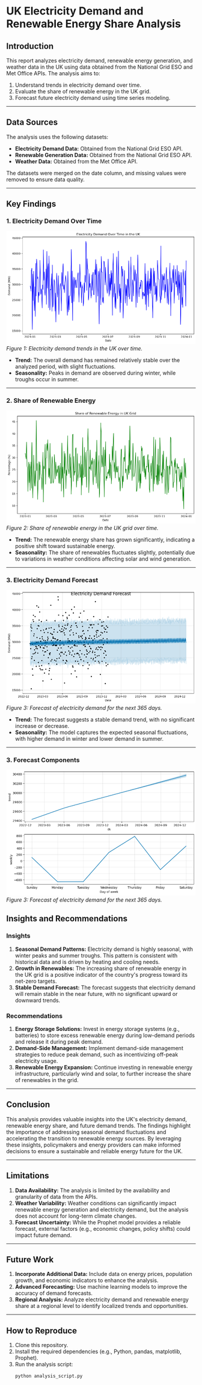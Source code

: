 # UK Electricity Demand and Renewable Energy Share Analysis

## Introduction
This report analyzes electricity demand, renewable energy generation, and weather data in the UK using data obtained from the National Grid ESO and Met Office APIs. The analysis aims to:
1. Understand trends in electricity demand over time.
2. Evaluate the share of renewable energy in the UK grid.
3. Forecast future electricity demand using time series modeling.

---

## Data Sources
The analysis uses the following datasets:
- **Electricity Demand Data:** Obtained from the National Grid ESO API.
- **Renewable Generation Data:** Obtained from the National Grid ESO API.
- **Weather Data:** Obtained from the Met Office API.

The datasets were merged on the date column, and missing values were removed to ensure data quality.

---

## Key Findings

### 1. Electricity Demand Over Time
![Electricity Demand Over Time](output_0_2.png)
*Figure 1: Electricity demand trends in the UK over time.*

- **Trend:** The overall demand has remained relatively stable over the analyzed period, with slight fluctuations.
- **Seasonality:** Peaks in demand are observed during winter, while troughs occur in summer.

---

### 2. Share of Renewable Energy
![Renewable Energy Share](output_0_3.png)
*Figure 2: Share of renewable energy in the UK grid over time.*

- **Trend:** The renewable energy share has grown significantly, indicating a positive shift toward sustainable energy.
- **Seasonality:** The share of renewables fluctuates slightly, potentially due to variations in weather conditions affecting solar and wind generation.

---

### 3. Electricity Demand Forecast
![Electricity Demand Forecast](output_0_5.png)
*Figure 3: Forecast of electricity demand for the next 365 days.*

- **Trend:** The forecast suggests a stable demand trend, with no significant increase or decrease.
- **Seasonality:** The model captures the expected seasonal fluctuations, with higher demand in winter and lower demand in summer.

---

### 3. Forecast Components
![Forecast Components](output_0_6.png)
*Figure 3: Forecast of electricity demand for the next 365 days.*
## Insights and Recommendations

### Insights
1. **Seasonal Demand Patterns:** Electricity demand is highly seasonal, with winter peaks and summer troughs. This pattern is consistent with historical data and is driven by heating and cooling needs.
2. **Growth in Renewables:** The increasing share of renewable energy in the UK grid is a positive indicator of the country's progress toward its net-zero targets.
3. **Stable Demand Forecast:** The forecast suggests that electricity demand will remain stable in the near future, with no significant upward or downward trends.

### Recommendations
1. **Energy Storage Solutions:** Invest in energy storage systems (e.g., batteries) to store excess renewable energy during low-demand periods and release it during peak demand.
2. **Demand-Side Management:** Implement demand-side management strategies to reduce peak demand, such as incentivizing off-peak electricity usage.
3. **Renewable Energy Expansion:** Continue investing in renewable energy infrastructure, particularly wind and solar, to further increase the share of renewables in the grid.

---

## Conclusion
This analysis provides valuable insights into the UK's electricity demand, renewable energy share, and future demand trends. The findings highlight the importance of addressing seasonal demand fluctuations and accelerating the transition to renewable energy sources. By leveraging these insights, policymakers and energy providers can make informed decisions to ensure a sustainable and reliable energy future for the UK.

---

## Limitations
1. **Data Availability:** The analysis is limited by the availability and granularity of data from the APIs.
2. **Weather Variability:** Weather conditions can significantly impact renewable energy generation and electricity demand, but the analysis does not account for long-term climate changes.
3. **Forecast Uncertainty:** While the Prophet model provides a reliable forecast, external factors (e.g., economic changes, policy shifts) could impact future demand.

---

## Future Work
1. **Incorporate Additional Data:** Include data on energy prices, population growth, and economic indicators to enhance the analysis.
2. **Advanced Forecasting:** Use machine learning models to improve the accuracy of demand forecasts.
3. **Regional Analysis:** Analyze electricity demand and renewable energy share at a regional level to identify localized trends and opportunities.

---

## How to Reproduce
1. Clone this repository.
2. Install the required dependencies (e.g., Python, pandas, matplotlib, Prophet).
3. Run the analysis script:
   ```bash
   python analysis_script.py
